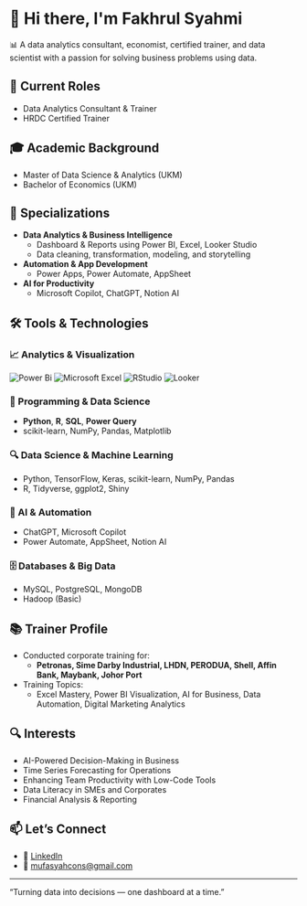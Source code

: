 # 👋 Hi there, I'm Fakhrul Syahmi

📊 A data analytics consultant, economist, certified trainer, and data scientist with a passion for solving business problems using data.

## 💼 Current Roles
- Data Analytics Consultant & Trainer
- HRDC Certified Trainer

## 🎓 Academic Background
- Master of Data Science & Analytics (UKM)
- Bachelor of Economics (UKM)

## 🚀 Specializations
- **Data Analytics & Business Intelligence**
  - Dashboard & Reports using Power BI, Excel, Looker Studio
  - Data cleaning, transformation, modeling, and storytelling
- **Automation & App Development**
  - Power Apps, Power Automate, AppSheet
- **AI for Productivity**
  - Microsoft Copilot, ChatGPT, Notion AI

## 🛠️ Tools & Technologies

### 📈 Analytics & Visualization
![Power Bi](https://img.shields.io/badge/power_bi-F2C811?style=for-the-badge&logo=powerbi&logoColor=black) ![Microsoft Excel](https://img.shields.io/badge/Microsoft_Excel-217346?style=for-the-badge&logo=microsoft-excel&logoColor=white) ![RStudio](https://img.shields.io/badge/RStudio-4285F4?style=for-the-badge&logo=rstudio&logoColor=white) ![Looker](https://a11ybadges.com/badge?logo=looker)
### 🐍 Programming & Data Science
- **Python**, **R**, **SQL**, **Power Query**
- scikit-learn, NumPy, Pandas, Matplotlib

### 🔍 Data Science & Machine Learning
- Python, TensorFlow, Keras, scikit-learn, NumPy, Pandas
- R, Tidyverse, ggplot2, Shiny

### 🧠 AI & Automation
- ChatGPT, Microsoft Copilot
- Power Automate, AppSheet, Notion AI

### 🗄️ Databases & Big Data
- MySQL, PostgreSQL, MongoDB
- Hadoop (Basic)

## 📚 Trainer Profile
- Conducted corporate training for:
  - **Petronas, Sime Darby Industrial, LHDN, PERODUA, Shell, Affin Bank, Maybank, Johor Port**
- Training Topics:
  - Excel Mastery, Power BI Visualization, AI for Business, Data Automation, Digital Marketing Analytics

## 🔍 Interests
- AI-Powered Decision-Making in Business
- Time Series Forecasting for Operations
- Enhancing Team Productivity with Low-Code Tools
- Data Literacy in SMEs and Corporates
- Financial Analysis & Reporting

## 📫 Let’s Connect
- 🔗 [LinkedIn](https://www.linkedin.com/in/fakhrul-syahmi-799730136/)
- 📧 mufasyahcons@gmail.com

---
“Turning data into decisions — one dashboard at a time.”
